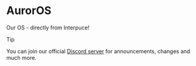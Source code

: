 # AurorOS

Our OS - directly from Interpuce!

> [!TIP]
> You can join our official [Discord server](https://dsc.gg/Auror-OS) for announcements, changes and much more.